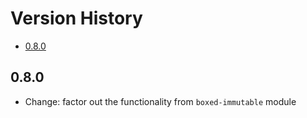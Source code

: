 # Version History

[TOC]: # " "

- [0.8.0](#080)


## 0.8.0

* Change: factor out the functionality from `boxed-immutable` module

